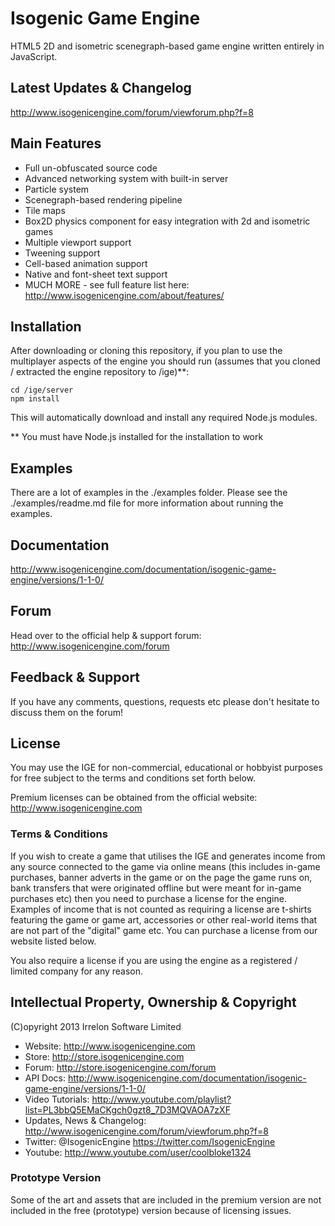# Isogenic Game Engine
HTML5 2D and isometric scenegraph-based game engine written entirely in JavaScript.

## Latest Updates & Changelog
http://www.isogenicengine.com/forum/viewforum.php?f=8

## Main Features
* Full un-obfuscated source code
* Advanced networking system with built-in server
* Particle system
* Scenegraph-based rendering pipeline
* Tile maps
* Box2D physics component for easy integration with 2d and isometric games
* Multiple viewport support
* Tweening support
* Cell-based animation support
* Native and font-sheet text support
* MUCH MORE - see full feature list here: http://www.isogenicengine.com/about/features/

## Installation
After downloading or cloning this repository, if you plan to use the multiplayer aspects of the engine you should run
(assumes that you cloned / extracted the engine repository to /ige)**:

    cd /ige/server
    npm install

This will automatically download and install any required Node.js modules.

** You must have Node.js installed for the installation to work

## Examples
There are a lot of examples in the ./examples folder. Please see the ./examples/readme.md file for more information
about running the examples.

## Documentation
http://www.isogenicengine.com/documentation/isogenic-game-engine/versions/1-1-0/

## Forum
Head over to the official help & support forum: http://www.isogenicengine.com/forum

## Feedback & Support
If you have any comments, questions, requests etc please don't hesitate to discuss them on the forum!

## License
You may use the IGE for non-commercial, educational or hobbyist purposes for free subject to the terms and conditions
set forth below.

Premium licenses can be obtained from the official website: http://www.isogenicengine.com

### Terms & Conditions
If you wish to create a game that utilises the IGE and generates income from any source connected to the game via online
means (this includes in-game purchases, banner adverts in the game or on the page the game runs on, bank transfers that
were originated offline but were meant for in-game purchases etc) then you need to purchase a license for the engine.
Examples of income that is not counted as requiring a license are t-shirts featuring the game or game art, accessories
or other real-world items that are not part of the "digital" game etc. You can purchase a license from our website listed
below.

You also require a license if you are using the engine as a registered / limited company for any reason.

## Intellectual Property, Ownership & Copyright
(C)opyright 2013 Irrelon Software Limited

* Website: http://www.isogenicengine.com
* Store: http://store.isogenicengine.com
* Forum: http://store.isogenicengine.com/forum
* API Docs: http://www.isogenicengine.com/documentation/isogenic-game-engine/versions/1-1-0/
* Video Tutorials: http://www.youtube.com/playlist?list=PL3bbQ5EMaCKgch0gzt8_7D3MQVAOA7zXF
* Updates, News & Changelog: http://www.isogenicengine.com/forum/viewforum.php?f=8
* Twitter: @IsogenicEngine https://twitter.com/IsogenicEngine
* Youtube: http://www.youtube.com/user/coolbloke1324

### Prototype Version
Some of the art and assets that are included in the premium version are not included in the free (prototype) version because
of licensing issues.
